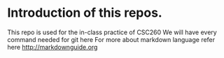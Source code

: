 # Introduction of this repos. 

This repo is used for the in-class practice of CSC260
We will have every command needed for git here 
For more about markdown language refer here http://markdownguide.org
